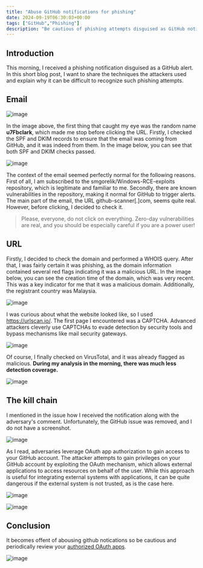 ```yaml
---
title: "Abuse GitHub notifications for phishing"
date: 2024-09-19T06:30:03+00:00
tags: ["GitHub","Phishing"]
description: "Be cautious of phishing attempts disguised as GitHub notifications."
---
```

## Introduction
This morning, I received a phishing notification disguised as a GitHub alert. In this short blog post, I want to share the techniques the attackers used and explain why it can be difficult to recognize such phishing attempts.

## Email
![image](/images/email.png)

In the image above, the first thing that caught my eye was the random name **u7Fbclark**, which made me stop before clicking the URL. Firstly, I checked the SPF and DKIM records to ensure that the email was coming from GitHub, and it was indeed from them.
In the image below, you can see that both SPF and DKIM checks passed.

![image](/images/dikim.png)

The context of the email seemed perfectly normal for the following reasons.
First of all, I am subscribed to the smgorelik/Windows-RCE-exploits repository, which is legitimate and familiar to me. Secondly, there are known vulnerabilities in the repository, making it normal for GitHub to trigger alerts.
The main part of the email, the URL github-scanner[.]com, seems quite real. However, before clicking, I decided to check it.

> Please, everyone, do not click on everything. Zero-day vulnerabilities are real, and you should be especially careful if you are a power user!

## URL
Firstly, I decided to check the domain and performed a WHOIS query. After that, I was fairly certain it was phishing, as the domain information contained several red flags indicating it was a malicious URL.
In the image below, you can see the creation time of the domain, which was very recent. This was a key indicator for me that it was a malicious domain. Additionally, the registrant country was Malaysia.

![image](/images/domain.png)

I was curious about what the website looked like, so I used https://urlscan.io/. The first page I encountered was a CAPTCHA. Advanced attackers cleverly use CAPTCHAs to evade detection by security tools and bypass mechanisms like mail security gateways.

![image](/images/web.png)

Of course, I finally checked on VirusTotal, and it was already flagged as malicious. **During my analysis in the morning, there was much less detection coverage.**

![image](/images/virustotal.png)

## The kill chain
I mentioned in the issue how I received the notification along with the adversary's comment. Unfortunately, the GitHub issue was removed, and I do not have a screenshot.

![image](/images/chain1.png)

As I read, adversaries leverage OAuth app authorization to gain access to your GitHub account. The attacker attempts to gain privileges on your GitHub account by exploiting the OAuth mechanism, which allows external applications to access resources on behalf of the user. While this approach is useful for integrating external systems with applications, it can be quite dangerous if the external system is not trusted, as is the case here.

![image](/images/chain2.png)

![image](/images/chain3.png)

## Conclusion
It becomes offent of abousing github notications so be cautious and periodically review your [authorized OAuth apps](https://docs.github.com/en/apps/oauth-apps/using-oauth-apps/reviewing-your-authorized-oauth-apps).

![image](/images/oauth.png)
